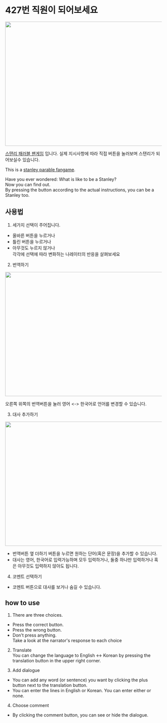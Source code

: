 # 427번 직원이 되어보세요

<img src="https://user-images.githubusercontent.com/81071162/208586296-c449f4ae-a37f-41ba-b5e3-1554e3deb94d.png" width="900" height="400">

[스탠리 패러블 팬게임](https://sele906.github.io/tobeStanley/) 입니다.
실제 지시사항에 따라 직접 버튼을 눌러보며 스탠리가 되어보실수 있습니다.   

This is a [stanley parable fangame](https://sele906.github.io/tobeStanley/).

Have you ever wondered: What is like to be a Stanley?   
Now you can find out.   
By pressing the button according to the actual instructions, you can be a Stanley too.   

## 사용법

1. 세가지 선택이 주어집니다.    
* 올바른 버튼을 누르거나
* 틀린 버튼을 누르거나
* 아무것도 누르지 않거나   
각각에 선택에 따라 변화하는 나레이터의 반응을 살펴보세요

2. 번역하기

<img src="https://user-images.githubusercontent.com/81071162/208586638-cf0a5f86-2410-4e79-aac9-dc682eacdca0.png" width="900" height="400">

오른쪽 위쪽의 번역버튼을 눌러 영어 <-> 한국어로 언어를 변경할 수 있습니다.

3. 대사 추가하기

<img src="https://user-images.githubusercontent.com/81071162/208587199-af09b2cf-6086-429e-b489-3575a7dba4f5.png" width="900" height="400">

* 번역버튼 옆 더하기 버튼을 누르면 원하는 단어(혹은 문장)을 추가할 수 있습니다.   
* 대사는 영어, 한국어로 입력가능하며 모두 입력하거나, 둘중 하나만 입력하거나 혹은 아무것도 입력하지 않아도 됩니다.   

4. 코멘트 선택하기

* 코멘트 버튼으로 대사를 보거나 숨길 수 있습니다.

## how to use

1. There are three choices.      
* Press the correct button.
* Press the wrong button.
* Don't press anything.   
Take a look at the narrator's response to each choice

2. Translate   
You can change the language to English <-> Korean by pressing the translation button in the upper right corner.

3. Add dialogue    
* You can add any word (or sentence) you want by clicking the plus button next to the translation button.  
* You can enter the lines in English or Korean. You can enter either or none.

4. Choose comment
* By clicking the comment button, you can see or hide the dialogue.
